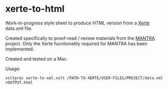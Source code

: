 # xerte-to-html
Work-in-progress style sheet to produce HTML version from a <a href=http://http://www.xerte.org.uk>Xerte</a> data.xml file.

Created specifically to proof-read / review materials from the <a href=http://datalib.edina.ac.uk/mantra/>MANTRA</a> project. Only the Xerte fucntionality required for MANTRA has been implemented.

Created and tested on a Mac. 

Usage:
```
xsltproc xerte-to-xml.xslt /PATH-TO-XERTE/USER-FILES/PROJECT/data.xml >OUTPUT.html
```
